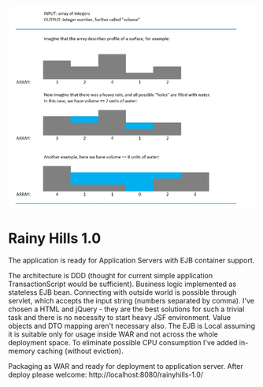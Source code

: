 ![Solution for that task](https://github.com/s1ac2x1/RainyHills/blob/master/task.jpg)

# Rainy Hills 1.0

The application is ready for Application Servers with EJB container support.

The architecture is DDD (thought for current simple application TransactionScript would be sufficient).
Business logic implemented as stateless EJB bean. Connecting with outside world is possible through servlet, which accepts the input string (numbers separated by comma).
I've chosen a HTML and jQuery - they are the best solutions for such a trivial task and there is no necessity to start heavy JSF environment.
Value objects and DTO mapping aren't necessary also.
The EJB is Local assuming it is suitable only for usage inside WAR and not across the whole deployment space.
To eliminate possible CPU consumption I've added in-memory caching (without eviction).

Packaging as WAR and ready for deployment to application server.
After deploy please welcome: http://localhost:8080/rainyhills-1.0/

